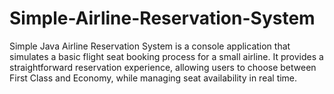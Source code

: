 # Simple-Airline-Reservation-System
Simple Java Airline Reservation System is a console application that simulates a basic flight seat booking process for a small airline. It provides a straightforward reservation experience, allowing users to choose between First Class and Economy, while managing seat availability in real time.

